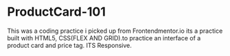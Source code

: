 # ProductCard-101
This was a coding practice i picked up from Frontendmentor.io
its a practice built with HTML5, CSS(FLEX AND GRID).to practice an interface of a product card and price tag.
ITS Responsive.
